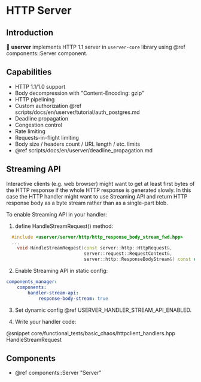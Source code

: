 # HTTP Server

## Introduction

🐙 **userver** implements HTTP 1.1 server in `userver-core` library using @ref components::Server component.

## Capabilities

* HTTP 1.1/1.0 support
* Body decompression with "Content-Encoding: gzip"
* HTTP pipelining
* Custom authorization @ref scripts/docs/en/userver/tutorial/auth_postgres.md
* Deadline propagation
* Congestion control
* Rate limiting
* Requests-in-flight limiting
* Body size / headers count / URL length / etc. limits
* @ref scripts/docs/en/userver/deadline_propagation.md

## Streaming API

Interactive clients (e.g. web browser) might want to get at least first bytes of the HTTP response if the whole HTTP response is generated slowly. In this case the HTTP handler might want to use Streaming API and return HTTP response body as a byte stream rather than as a single-part blob.

To enable Streaming API in your handler:

1) define HandleStreamRequest() method:
```cpp
  #include <userver/server/http/http_response_body_stream_fwd.hpp>
  ...
    void HandleStreamRequest(const server::http::HttpRequest&,
                             server::request::RequestContext&,
                             server::http::ResponseBodyStream&) const override;
```

2) Enable Streaming API in static config:
```yaml
components_manager:
    components:
        handler-stream-api:
            response-body-stream: true
```

3) Set dynamic config @ref USERVER_HANDLER_STREAM_API_ENABLED.

4) Write your handler code:

@snippet core/functional_tests/basic_chaos/httpclient_handlers.hpp HandleStreamRequest

## Components

* @ref components::Server "Server"
